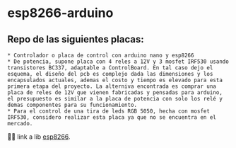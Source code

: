 # esp8266-arduino
## Repo de las siguientes placas:
    * Controlador o placa de control con arduino nano y esp8266
    * De potencia, supone placa con 4 reles a 12V y 3 mosfet IRF530 usando transistores BC337, adaptable a ControlBoard. En tal caso dejo el esquema, el diseño del pcb es complejo dada las dimensiones y los encapsulados actuales, ademas el costo y tiempo es elevado para esta primera etapa del proyecto. La alterniva encontrada es comprar una placa de reles de 12V que vienen fabricadas y pensadas para arduino, el presupuesto es similar a la placa de potencia con solo los relé y demas componentes para su funcionamiento.
    * Para el control de una tira de leds RGB 5050, hecha con mosfet IRF530, considero realizar esta placa ya que no se encuentra en el mercado.
    
:tada::fireworks:
link a lib
[esp8266](https://github.com/jdunmire/kicad-ESP8266).
